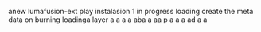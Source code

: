 anew lumafusion-ext
play
instalasion 1
in progress
loading
create the meta
data on burning
loadinga
layer
a
a
a
a
aba
a
aa
p
a
a
a
ad
a
a
